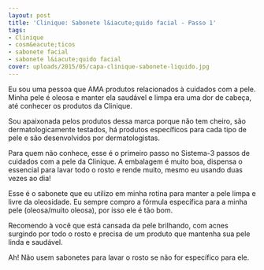 ```yaml
---
layout: post
title: 'Clinique: Sabonete l&iacute;quido facial - Passo 1'
tags:
- Clinique
- cosm&eacute;ticos
- sabonete facial
- sabonete l&iacute;quido facial
cover: uploads/2015/05/capa-clinique-sabonete-liquido.jpg
---
```


Eu sou uma pessoa que AMA produtos relacionados &agrave; cuidados com a pele. Minha pele &eacute; oleosa e manter ela saud&aacute;vel e limpa era uma dor de cabe&ccedil;a, at&eacute; conhecer os produtos da Clinique.

Sou apaixonada pelos produtos dessa marca porque n&atilde;o tem cheiro, s&atilde;o dermatologicamente testados, h&aacute; produtos espec&iacute;ficos para cada tipo de pele e s&atilde;o desenvolvidos por dermatologistas.

Para quem n&atilde;o conhece, esse &eacute; o primeiro passo no Sistema-3 passos de cuidados com a pele da Clinique. A embalagem &eacute; muito boa, dispensa o essencial para lavar todo o rosto e rende muito, mesmo eu usando duas vezes ao dia!

Esse &eacute; o sabonete que eu utilizo em minha rotina para manter a pele limpa e livre da oleosidade. Eu sempre compro a f&oacute;rmula espec&iacute;fica para a minha pele (oleosa/muito oleosa), por isso ele &eacute; t&atilde;o bom.

Recomendo &agrave; voc&ecirc; que est&aacute; cansada da pele brilhando, com acnes surgindo por todo o rosto e precisa de um produto que mantenha sua pele linda e saud&aacute;vel.

Ah! N&atilde;o usem sabonetes para lavar o rosto se n&atilde;o for espec&iacute;fico para ele.

